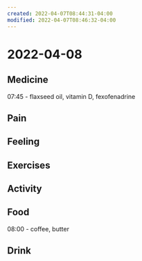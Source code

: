 ```yaml
---
created: 2022-04-07T08:44:31-04:00
modified: 2022-04-07T08:46:32-04:00
---
```


# 2022-04-08

## Medicine

07:45 - flaxseed oil, vitamin D, fexofenadrine

## Pain


## Feeling


## Exercises


## Activity


## Food

08:00 - coffee, butter


## Drink
